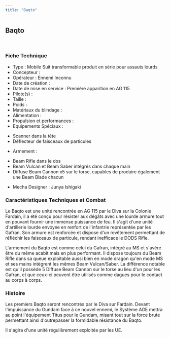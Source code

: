 ```yaml
---
title: "Baqto"
---
```


Baqto
-----

 
### Fiche Technique


- Type : Mobile Suit transformable produit en série pour assauts lourds   
- Concepteur :   
- Opérateur : Ennemi Inconnu  
- Date de création :   
- Date de mise en service : Première apparition en AG 115  
- Pilote(s) :   
- Taille :   
- Poids :   
- Matériaux du blindage :    
- Alimentation :   
- Propulsion et performances :   
- Equipements Spéciaux :


* Scanner dans la tête
* Déflecteur de faisceaux de particules


- Armement :


* Beam Rifle dans le dos
* Beam Vulcan et Beam Saber intégrés dans chaque main
* Diffuse Beam Cannon x5 sur le torse, capables de produire également une Beam Blade chacun


- Mecha Designer : Junya Ishigaki


### Caractéristiques Techniques et Combat


Le Baqto est une unité rencontrée en AG 115 par le Diva sur la Colonie Fardain, il a été conçu pour résister aux dégâts avec une lourde armure tout en pouvant fournir une immense puissance de feu. Il s'agit d'une unité d'artillerie lourde envoyée en renfort de l'infantrie représentée par les Gafran. Son armure est renforcée et dispose d'un revêtement permettant de réfléchir les faisceaux de particule, rendant inefficace le DODS Rifle. 


L'armement du Baqto est comme celui du Gafran, intégré au MS et s'avère être du même acabit mais en plus performant. Il dispose toujours du Beam Rifle dans sa queue exploitable aussi bien en mode dragon qu'en mode MS et ses mains intègrent les mêmes Beam Vulcan/Saber. La différence notable est qu'il possède 5 Diffuse Beam Cannon sur le torse au lieu d'un pour les Gafran, et que ceux-ci peuvent être utilisés comme dagues pour le contact au corps à corps. 


### Histoire


Les premiers Baqto seront rencontrés par le Diva sur Fardain. Devant l'impuissance du Gundam face à ce nouvel ennemi, le Système AGE mettra au point l'équipement Titus pour le Gundam, misant tout sur la force brute permettant ainsi d'outrepasser la formidable résistance du Baqto.


Il s'agira d'une unité régulièrement exploitée par les UE.  

